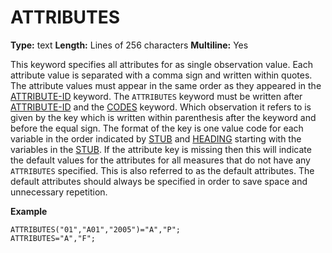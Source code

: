 # ATTRIBUTES
**Type:** text
**Length:** Lines of 256 characters
**Multiline:** Yes

This keyword specifies all attributes for as single observation value. Each
attribute value is separated with a comma sign and written within quotes. The
attribute values must appear in the same order as they appeared in the
[ATTRIBUTE-ID](ATTRIBUTE-ID.md) keyword.
The `ATTRIBUTES` keyword must be written after [ATTRIBUTE-ID](ATTRIBUTE-ID.md) and the
[CODES](CODES.md) keyword. Which observation it refers to is given by the key which is
written within parenthesis after the keyword and before the equal sign.
The format of the key is one value code for each variable in the order
indicated by [STUB](STUB.md) and [HEADING](HEADING.md) starting with the variables in the [STUB](STUB.md).
If the attribute key is missing then this will indicate the default values for the
attributes for all measures that do not have any `ATTRIBUTES` specified.
This is also referred to as the default attributes. The default attributes should
always be specified in order to save space and unnecessary repetition.

**Example**
```
ATTRIBUTES("01","A01","2005")="A","P";
ATTRIBUTES="A","F";
```
